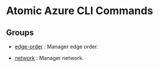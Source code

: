 # Atomic Azure CLI Commands

## Groups

- [edge-order](/Commands/edge-order/readme.md)
: Manager edge order.

- [network](/Commands/network/readme.md)
: Manager network.
